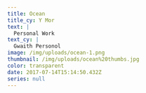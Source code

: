 ```yaml
---
title: Ocean
title_cy: Y Mor
text: |
  Personal Work
text_cy: |
  Gwaith Personol
image: /img/uploads/ocean-1.png
thumbnail: /img/uploads/ocean%20thumbs.jpg
color: transparent
date: 2017-07-14T15:14:50.432Z
series: null
---
```




